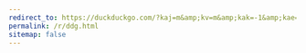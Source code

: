 ```yaml
---
redirect_to: https://duckduckgo.com/?kaj=m&amp;kv=m&amp;kak=-1&amp;kae=d&amp;kf=fw
permalink: /r/ddg.html
sitemap: false
---
```

